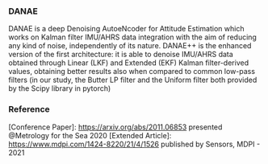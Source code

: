 ### DANAE

DANAE is a deep Denoising AutoeNcoder for Attitude Estimation which works on Kalman filter IMU/AHRS data integration with the aim of reducing any kind of noise, independently of its nature.
DANAE++ is the enhanced version of the first architecture: it is able to denoise IMU/AHRS data obtained through Linear (LKF) and Extended (EKF) Kalman filter-derived values, obtaining better results also when compared to common low-pass filters (in our study, the Butter LP filter and the Uniform filter both provided by the Scipy library in pytorch)

### Reference
[Conference Paper]: https://arxiv.org/abs/2011.06853 presented @Metrology for the Sea 2020
[Extended Article]: https://www.mdpi.com/1424-8220/21/4/1526 published by Sensors, MDPI - 2021


